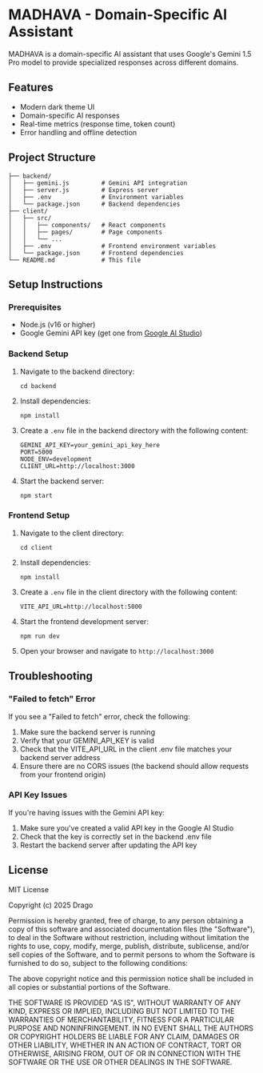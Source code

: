 # MADHAVA - Domain-Specific AI Assistant

MADHAVA is a domain-specific AI assistant that uses Google's Gemini 1.5 Pro model to provide specialized responses across different domains.

## Features

- Modern dark theme UI
- Domain-specific AI responses
- Real-time metrics (response time, token count)
- Error handling and offline detection

## Project Structure

```
├── backend/
│   ├── gemini.js         # Gemini API integration
│   ├── server.js         # Express server
│   ├── .env              # Environment variables
│   └── package.json      # Backend dependencies
├── client/
│   ├── src/
│   │   ├── components/   # React components
│   │   ├── pages/        # Page components
│   │   └── ...
│   ├── .env              # Frontend environment variables
│   └── package.json      # Frontend dependencies
└── README.md             # This file
```

## Setup Instructions

### Prerequisites

- Node.js (v16 or higher)
- Google Gemini API key (get one from [Google AI Studio](https://makersuite.google.com/app/apikey))

### Backend Setup

1. Navigate to the backend directory:
   ```
   cd backend
   ```

2. Install dependencies:
   ```
   npm install
   ```

3. Create a `.env` file in the backend directory with the following content:
   ```
   GEMINI_API_KEY=your_gemini_api_key_here
   PORT=5000
   NODE_ENV=development
   CLIENT_URL=http://localhost:3000
   ```

4. Start the backend server:
   ```
   npm start
   ```

### Frontend Setup

1. Navigate to the client directory:
   ```
   cd client
   ```

2. Install dependencies:
   ```
   npm install
   ```

3. Create a `.env` file in the client directory with the following content:
   ```
   VITE_API_URL=http://localhost:5000
   ```

4. Start the frontend development server:
   ```
   npm run dev
   ```

5. Open your browser and navigate to `http://localhost:3000`

## Troubleshooting

### "Failed to fetch" Error

If you see a "Failed to fetch" error, check the following:

1. Make sure the backend server is running
2. Verify that your GEMINI_API_KEY is valid
3. Check that the VITE_API_URL in the client .env file matches your backend server address
4. Ensure there are no CORS issues (the backend should allow requests from your frontend origin)

### API Key Issues

If you're having issues with the Gemini API key:

1. Make sure you've created a valid API key in the Google AI Studio
2. Check that the key is correctly set in the backend .env file
3. Restart the backend server after updating the API key

## License

MIT License

Copyright (c) 2025 Drago

Permission is hereby granted, free of charge, to any person obtaining a copy
of this software and associated documentation files (the "Software"), to deal
in the Software without restriction, including without limitation the rights
to use, copy, modify, merge, publish, distribute, sublicense, and/or sell
copies of the Software, and to permit persons to whom the Software is
furnished to do so, subject to the following conditions:

The above copyright notice and this permission notice shall be included in all
copies or substantial portions of the Software.

THE SOFTWARE IS PROVIDED "AS IS", WITHOUT WARRANTY OF ANY KIND, EXPRESS OR
IMPLIED, INCLUDING BUT NOT LIMITED TO THE WARRANTIES OF MERCHANTABILITY,
FITNESS FOR A PARTICULAR PURPOSE AND NONINFRINGEMENT. IN NO EVENT SHALL THE
AUTHORS OR COPYRIGHT HOLDERS BE LIABLE FOR ANY CLAIM, DAMAGES OR OTHER
LIABILITY, WHETHER IN AN ACTION OF CONTRACT, TORT OR OTHERWISE, ARISING FROM,
OUT OF OR IN CONNECTION WITH THE SOFTWARE OR THE USE OR OTHER DEALINGS IN THE
SOFTWARE.
